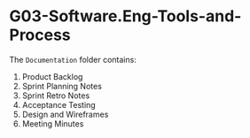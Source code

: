# G03-Software.Eng-Tools-and-Process

The ```Documentation``` folder contains:

<ol>
<li>Product Backlog</li>
<li>Sprint Planning Notes</li>
<li>Sprint Retro Notes</li>
<li>Acceptance Testing</li>
<li>Design and Wireframes</li>
<li>Meeting Minutes</li>
</ol>
